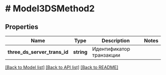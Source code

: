 # # Model3DSMethod2

## Properties

Name | Type | Description | Notes
------------ | ------------- | ------------- | -------------
**three_ds_server_trans_id** | **string** | Идентификатор транзакции |

[[Back to Model list]](../../README.md#models) [[Back to API list]](../../README.md#endpoints) [[Back to README]](../../README.md)
